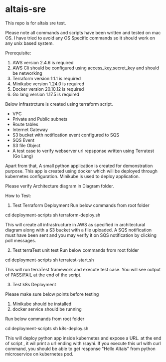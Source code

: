 # altais-sre
This repo is for altais sre test.

Please note all commands and scripts have been written and tested on mac OS. I have tried to avoid any OS Specific commands so it should work on any unix based system.

Prerequisite:

1. AWS version 2.4.6 is required
2. AWS Cli should be configured using access_key,secret_key and should be networking
3. Terraform version 1.1.1 is required
4. Minikube version 1.24.0 is required
5. Docker version 20.10.12 is required
6. Go lang version 1.17.5 is required


Below infrastrcture is created using terraform script.

- VPC
- Private and Public subnets
- Route tables
- Internet Gateway
- S3 bucket with notification event configured to SQS
- SQS Event
- S3 file Object
- A test  case to verify webserver url repsponse written using Terratest (Go Lang)

Apart from that, A small python application is created for demonstration purpose. This app is created using docker which will be deployed through kubernetes configuration. Minikube is used to deploy application.

Please verify Architecture diagram in Diagram folder.

How to Test:

1. Test Terraform Deployment
Run below commands from root folder

cd deployment-scripts
sh terraform-deploy.sh

This will create all infrastructure in AWS as specified in architectural diagram  along with a S3 bucket with a file uploaded. A SQS notification must have been sent and you may verify it on SQS notification by clicking poll messages.

2. Test terraTest unit test
Run below commands from root folder

cd deployment-scripts
sh terratest-start.sh

This will run terraTest framework and execute test case. You will see output of PASS/FAIL at the end of the script.


3. Test k8s Deployment

Please make sure below points before testing

1. Minikube should be installed
2. docker service should be running

Run below commands from root folder

cd deployment-scripts
sh k8s-deploy.sh

This will deploy python app inside kubernetes and expose a URL. at the end of script , it wil print a url ending with /sayhi. If you execute this url with curl command, you should be able to get response "Hello Altais" from python microservice on kubernetes pod.
